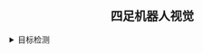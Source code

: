 
## <div align="center">四足机器人视觉</div>


<details>
  <summary>目标检测</summary>

<br>
  使用YOLOv5n模型实现五种动物的识别，五种动物包括鸟、猫咪、狗、马、大象和长颈鹿


<details>
  <summary>opencv</summary>

<br>
  使用YOLOv5n模型实现图形识别计数和QR码识别
